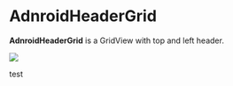 # AdnroidHeaderGrid
**AdnroidHeaderGrid** is a GridView with top and left header.

![](iamges/device-2015-11-17-103626.png)

test
